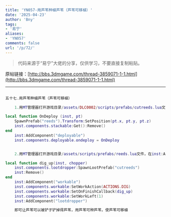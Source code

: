 ```yaml
---
title: 'YN057-用芦苇种植芦苇（芦苇可移植）'
date: '2025-04-23'
author: 'Bny'
tags:
- '易宁'
aliases:
- 'YN057'
comments: false
url: '/p/72/'
---
```


> 代码来源于“易宁”大佬的分享，仅供学习，不要直接复制粘贴。

原帖链接：[http://bbs.3dmgame.com/thread-3859071-1-1.html](http://bbs.3dmgame.com/thread-3859071-1-1.html)

---

```lua  

五十七.用芦苇种植芦苇（芦苇可移植）

	1.用MT管理器打开游戏目录/assets/DLC0002/scripts/prefabs/cutreeds.lua文件，在inst:AddComponent("inspectable")的下一行插入以下内容：

local function OnDeploy (inst, pt)
	SpawnPrefab("reeds").Transform:SetPosition(pt.x, pt.y, pt.z)
	inst.components.stackable:Get():Remove()
end
	inst:AddComponent("deployable")
	inst.components.deployable.ondeploy = OnDeploy


	2.用MT管理器打开游戏目录/assets/scripts/prefabs/reeds.lua文件，在inst:AddComponent("inspectable")的下一行插入以下内容：

local function dig_up(inst, chopper)
	inst.components.lootdropper:SpawnLootPrefab("cutreeds")
	inst:Remove()
end
	inst:AddComponent("workable")
	inst.components.workable:SetWorkAction(ACTIONS.DIG)
	inst.components.workable:SetOnFinishCallback(dig_up)
	inst.components.workable:SetWorkLeft(1)
	inst:AddComponent("lootdropper")

	即可让芦苇可以被铲子铲掉得芦苇，用芦苇可种芦苇，使芦苇可移植

```  

